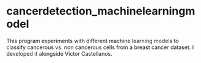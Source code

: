 # cancerdetection_machinelearningmodel
This program experiments with different machine learning models to classify cancerous vs. non cancerous cells from a breast cancer dataset. 
I developed it alongside Victor Castellanos.
